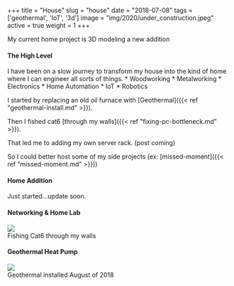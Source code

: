 +++
title = "House"
slug = "house"
date = "2018-07-08"
tags = ['geothermal', 'IoT', '3d']
image = "img/2020/under_construction.jpeg"
active = true
weight = 1
+++

My current home project is 3D modeling a new addition
<!--more-->

#### The High Level
I have been on a slow journey to transform my house into the kind of home where I can engineer all sorts of things.
    * Woodworking
    * Metalworking
    * Electronics
    * Home Automation
    * IoT
    * Robotics

I started by replacing an old oil furnace with [Geothermal]({{< ref "geothermal-install.md" >}}).

Then I fished cat6 [through my walls]({{< ref "fixing-pc-bottleneck.md" >}}).

That led me to adding my own server rack. (post coming)

So I could better host some of my side projects (ex: [missed-moment]({{< ref "missed-moment.md" >}}))


#### Home Addition

Just started...update soon.

#### Networking & Home Lab

<div class="center">
  <img src="/img/2018/cat6_box_wiring.jpeg"></br>
  Fishing Cat6 through my walls
</div>

#### Geothermal Heat Pump

<div class="center">
  <img src="/img/2020/geothermal/geothermal.gif"></br>
  Geothermal installed August of 2018
</div>
